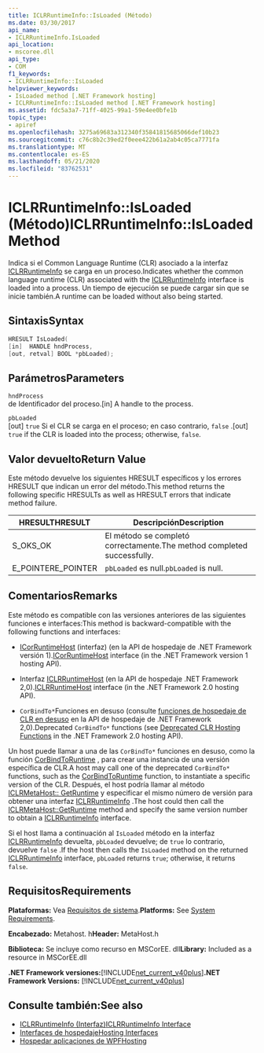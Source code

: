 ```yaml
---
title: ICLRRuntimeInfo::IsLoaded (Método)
ms.date: 03/30/2017
api_name:
- ICLRRuntimeInfo.IsLoaded
api_location:
- mscoree.dll
api_type:
- COM
f1_keywords:
- ICLRRuntimeInfo::IsLoaded
helpviewer_keywords:
- IsLoaded method [.NET Framework hosting]
- ICLRRuntimeInfo::IsLoaded method [.NET Framework hosting]
ms.assetid: fdc5a3a7-71ff-4025-99a1-59e4ee0bfe1b
topic_type:
- apiref
ms.openlocfilehash: 3275a69683a312340f35841815685066def10b23
ms.sourcegitcommit: c76c8b2c39ed2f0eee422b61a2ab4c05ca7771fa
ms.translationtype: MT
ms.contentlocale: es-ES
ms.lasthandoff: 05/21/2020
ms.locfileid: "83762531"
---
```

# <a name="iclrruntimeinfoisloaded-method"></a><span data-ttu-id="ca923-102">ICLRRuntimeInfo::IsLoaded (Método)</span><span class="sxs-lookup"><span data-stu-id="ca923-102">ICLRRuntimeInfo::IsLoaded Method</span></span>
<span data-ttu-id="ca923-103">Indica si el Common Language Runtime (CLR) asociado a la interfaz [ICLRRuntimeInfo](iclrruntimeinfo-interface.md) se carga en un proceso.</span><span class="sxs-lookup"><span data-stu-id="ca923-103">Indicates whether the common language runtime (CLR) associated with the [ICLRRuntimeInfo](iclrruntimeinfo-interface.md) interface is loaded into a process.</span></span> <span data-ttu-id="ca923-104">Un tiempo de ejecución se puede cargar sin que se inicie también.</span><span class="sxs-lookup"><span data-stu-id="ca923-104">A runtime can be loaded without also being started.</span></span>  
  
## <a name="syntax"></a><span data-ttu-id="ca923-105">Sintaxis</span><span class="sxs-lookup"><span data-stu-id="ca923-105">Syntax</span></span>  
  
```cpp  
HRESULT IsLoaded(  
[in]  HANDLE hndProcess,  
[out, retval] BOOL *pbLoaded);  
```  
  
## <a name="parameters"></a><span data-ttu-id="ca923-106">Parámetros</span><span class="sxs-lookup"><span data-stu-id="ca923-106">Parameters</span></span>  
 `hndProcess`  
 <span data-ttu-id="ca923-107">de Identificador del proceso.</span><span class="sxs-lookup"><span data-stu-id="ca923-107">[in] A handle to the process.</span></span>  
  
 `pbLoaded`  
 <span data-ttu-id="ca923-108">[out] `true` Si el CLR se carga en el proceso; en caso contrario, `false` .</span><span class="sxs-lookup"><span data-stu-id="ca923-108">[out] `true` if the CLR is loaded into the process; otherwise, `false`.</span></span>  
  
## <a name="return-value"></a><span data-ttu-id="ca923-109">Valor devuelto</span><span class="sxs-lookup"><span data-stu-id="ca923-109">Return Value</span></span>  
 <span data-ttu-id="ca923-110">Este método devuelve los siguientes HRESULT específicos y los errores HRESULT que indican un error del método.</span><span class="sxs-lookup"><span data-stu-id="ca923-110">This method returns the following specific HRESULTs as well as HRESULT errors that indicate method failure.</span></span>  
  
|<span data-ttu-id="ca923-111">HRESULT</span><span class="sxs-lookup"><span data-stu-id="ca923-111">HRESULT</span></span>|<span data-ttu-id="ca923-112">Descripción</span><span class="sxs-lookup"><span data-stu-id="ca923-112">Description</span></span>|  
|-------------|-----------------|  
|<span data-ttu-id="ca923-113">S_OK</span><span class="sxs-lookup"><span data-stu-id="ca923-113">S_OK</span></span>|<span data-ttu-id="ca923-114">El método se completó correctamente.</span><span class="sxs-lookup"><span data-stu-id="ca923-114">The method completed successfully.</span></span>|  
|<span data-ttu-id="ca923-115">E_POINTER</span><span class="sxs-lookup"><span data-stu-id="ca923-115">E_POINTER</span></span>|<span data-ttu-id="ca923-116">`pbLoaded` es null.</span><span class="sxs-lookup"><span data-stu-id="ca923-116">`pbLoaded` is null.</span></span>|  
  
## <a name="remarks"></a><span data-ttu-id="ca923-117">Comentarios</span><span class="sxs-lookup"><span data-stu-id="ca923-117">Remarks</span></span>  
 <span data-ttu-id="ca923-118">Este método es compatible con las versiones anteriores de las siguientes funciones e interfaces:</span><span class="sxs-lookup"><span data-stu-id="ca923-118">This method is backward-compatible with the following functions and interfaces:</span></span>  
  
- <span data-ttu-id="ca923-119">[ICorRuntimeHost](icorruntimehost-interface.md) (interfaz) (en la API de hospedaje de .NET Framework versión 1).</span><span class="sxs-lookup"><span data-stu-id="ca923-119">[ICorRuntimeHost](icorruntimehost-interface.md) interface (in the .NET Framework version 1 hosting API).</span></span>  
  
- <span data-ttu-id="ca923-120">Interfaz [ICLRRuntimeHost](iclrruntimehost-interface.md) (en la API de hospedaje .NET Framework 2,0).</span><span class="sxs-lookup"><span data-stu-id="ca923-120">[ICLRRuntimeHost](iclrruntimehost-interface.md) interface (in the .NET Framework 2.0 hosting API).</span></span>  
  
- <span data-ttu-id="ca923-121">`CorBindTo*`Funciones en desuso (consulte [funciones de hospedaje de CLR en desuso](deprecated-clr-hosting-functions.md) en la API de hospedaje de .NET Framework 2,0).</span><span class="sxs-lookup"><span data-stu-id="ca923-121">Deprecated `CorBindTo*` functions (see [Deprecated CLR Hosting Functions](deprecated-clr-hosting-functions.md) in the .NET Framework 2.0 hosting API).</span></span>  
  
 <span data-ttu-id="ca923-122">Un host puede llamar a una de las `CorBindTo*` funciones en desuso, como la función [CorBindToRuntime](../../../../docs/framework/unmanaged-api/hosting/corbindtoruntime-function.md) , para crear una instancia de una versión específica de CLR.</span><span class="sxs-lookup"><span data-stu-id="ca923-122">A host may call one of the deprecated `CorBindTo*` functions, such as the [CorBindToRuntime](../../../../docs/framework/unmanaged-api/hosting/corbindtoruntime-function.md) function, to instantiate a specific version of the CLR.</span></span> <span data-ttu-id="ca923-123">Después, el host podría llamar al método [ICLRMetaHost:: GetRuntime](../../../../docs/framework/unmanaged-api/hosting/iclrmetahost-getruntime-method.md) y especificar el mismo número de versión para obtener una interfaz [ICLRRuntimeInfo](iclrruntimeinfo-interface.md) .</span><span class="sxs-lookup"><span data-stu-id="ca923-123">The host could then call the [ICLRMetaHost::GetRuntime](../../../../docs/framework/unmanaged-api/hosting/iclrmetahost-getruntime-method.md) method and specify the same version number to obtain a [ICLRRuntimeInfo](iclrruntimeinfo-interface.md) interface.</span></span>  
  
 <span data-ttu-id="ca923-124">Si el host llama a continuación al `IsLoaded` método en la interfaz [ICLRRuntimeInfo](iclrruntimeinfo-interface.md) devuelta, `pbLoaded` devuelve; de `true` lo contrario, devuelve `false` .</span><span class="sxs-lookup"><span data-stu-id="ca923-124">If the host then calls the `IsLoaded` method on the returned [ICLRRuntimeInfo](iclrruntimeinfo-interface.md) interface, `pbLoaded` returns `true`; otherwise, it returns `false`.</span></span>  
  
## <a name="requirements"></a><span data-ttu-id="ca923-125">Requisitos</span><span class="sxs-lookup"><span data-stu-id="ca923-125">Requirements</span></span>  
 <span data-ttu-id="ca923-126">**Plataformas:** Vea [Requisitos de sistema](../../get-started/system-requirements.md).</span><span class="sxs-lookup"><span data-stu-id="ca923-126">**Platforms:** See [System Requirements](../../get-started/system-requirements.md).</span></span>  
  
 <span data-ttu-id="ca923-127">**Encabezado:** Metahost. h</span><span class="sxs-lookup"><span data-stu-id="ca923-127">**Header:** MetaHost.h</span></span>  
  
 <span data-ttu-id="ca923-128">**Biblioteca:** Se incluye como recurso en MSCorEE. dll</span><span class="sxs-lookup"><span data-stu-id="ca923-128">**Library:** Included as a resource in MSCorEE.dll</span></span>  
  
 <span data-ttu-id="ca923-129">**.NET Framework versiones:**[!INCLUDE[net_current_v40plus](../../../../includes/net-current-v40plus-md.md)]</span><span class="sxs-lookup"><span data-stu-id="ca923-129">**.NET Framework Versions:** [!INCLUDE[net_current_v40plus](../../../../includes/net-current-v40plus-md.md)]</span></span>  
  
## <a name="see-also"></a><span data-ttu-id="ca923-130">Consulte también:</span><span class="sxs-lookup"><span data-stu-id="ca923-130">See also</span></span>

- [<span data-ttu-id="ca923-131">ICLRRuntimeInfo (Interfaz)</span><span class="sxs-lookup"><span data-stu-id="ca923-131">ICLRRuntimeInfo Interface</span></span>](iclrruntimeinfo-interface.md)
- [<span data-ttu-id="ca923-132">Interfaces de hospedaje</span><span class="sxs-lookup"><span data-stu-id="ca923-132">Hosting Interfaces</span></span>](hosting-interfaces.md)
- [<span data-ttu-id="ca923-133">Hospedar aplicaciones de WPF</span><span class="sxs-lookup"><span data-stu-id="ca923-133">Hosting</span></span>](index.md)
